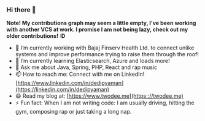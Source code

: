 ### Hi there 👋

**Note! My contributions graph may seem a little empty, I've been working with another VCS at work. I promise I am not being lazy, check out my older contributions! :D**
- 🔭 I’m currently working with Bajaj Finserv Health Ltd. to connect unlike systems and improve performance trying to raise them through the roof!
- 🌱 I’m currently learning Elasticsearch, Azure and loads more!
- 💬 Ask me about Java, Spring, PHP, React and rap music
- 📫 How to reach me: Connect with me on LinkedIn! [https://www.linkedin.com/in/dedipyaman](https://linkedin.com/in/dedipyaman)
- 😄 Read my blog at: [https://www.twodee.me](https:://twodee.me)
- ⚡ Fun fact: When I am not writing code: I am usually driving, hitting the gym, composing rap or just taking a long nap.
